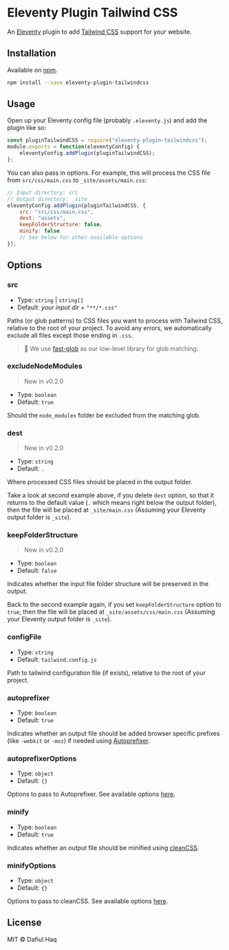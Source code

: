# Eleventy Plugin Tailwind CSS
An [Eleventy](https://www.11ty.dev/) plugin to add [Tailwind CSS](https://tailwindcss.com/) support for your website.

## Installation
Available on [npm](https://www.npmjs.com/package/eleventy-plugin-tailwindcss).

```bash
npm install --save eleventy-plugin-tailwindcss
```

## Usage
Open up your Eleventy config file (probably `.eleventy.js`) and add the plugin like so:

```javascript
const pluginTailwindCSS = require("eleventy-plugin-tailwindcss");
module.exports = function(eleventyConfig) {
    eleventyConfig.addPlugin(pluginTailwindCSS);
};
```

You can also pass in options. For example, this will process the CSS file from `src/css/main.css` to `_site/assets/main.css`:
```javascript
// Input directory: src
// Output directory: _site
eleventyConfig.addPlugin(pluginTailwindCSS, {
    src: "src/css/main.css",
    dest: "assets",
    keepFolderStructure: false,
    minify: false
    // See below for other available options
});
```

## Options

### src
* Type: `string` | `string[]`
* Default:  *your input dir* + `"**/*.css"`

Paths (or glob patterns) to CSS files you want to process with Tailwind CSS, relative to the root of your project. To avoid any errors, we automatically exclude all files except those ending in `.css`.

> :book: We use [fast-glob](https://www.npmjs.com/package/fast-glob) as our low-level library for glob matching.

### excludeNodeModules
> New in v0.2.0
* Type: `boolean`
* Default: `true`

Should the `node_modules` folder be excluded from the matching glob.

### dest
> New in v0.2.0
* Type: `string`
* Default: `.`

Where processed CSS files should be placed in the output folder.

Take a look at second example above, if you delete `dest` option, so that it returns to the default value (`.` which means right below the output folder), then the file will be placed at `_site/main.css` (Assuming your Eleventy output folder is `_site`).

### keepFolderStructure
> New in v0.2.0
* Type: `boolean`
* Default: `false`

Indicates whether the input file folder structure will be preserved in the output.

Back to the second example again, if you set `keepFolderStructure` option to `true`, then the file will be placed at `_site/assets/css/main.css` (Assuming your Eleventy output folder is `_site`).

### configFile
* Type: `string`
* Default: `tailwind.config.js`

Path to tailwind configuration file (if exists), relative to the root of your project.

### autoprefixer
* Type: `boolean`
* Default: `true`

Indicates whether an output file should be added browser specific prefixes (like `-webkit` or `-moz`) if needed using [Autoprefixer](https://www.npmjs.com/package/autoprefixer).

### autoprefixerOptions
* Type: `object`
* Default: `{}`

Options to pass to Autoprefixer. See available options [here](https://github.com/postcss/autoprefixer#options).

### minify
* Type: `boolean`
* Default: `true`

Indicates whether an output file should be minified using [cleanCSS](https://www.npmjs.com/package/clean-css).

### minifyOptions
* Type: `object`
* Default: `{}`

Options to pass to cleanCSS. See available options [here](https://github.com/jakubpawlowicz/clean-css/tree/v4.2.1#constructor-options).

## License
MIT © Dafiul Haq